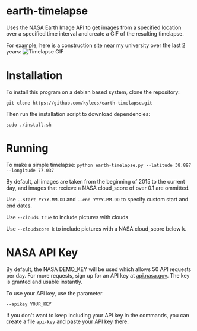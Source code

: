 # earth-timelapse
Uses the NASA Earth Image API to get images from a specified location over a specified time interval and create a GIF of the resulting timelapse.

For example, here is a construction site near my university over the last 2 years:
![Timelapse GIF](http://i.imgur.com/8Cy22bB.gif)
# Installation
To install this program on a debian based system, clone the repository:

`git clone https://github.com/kylecs/earth-timelapse.git`

Then run the installation script to download dependencies:

`sudo ./install.sh`

# Running
To make a simple timelapse:
`python earth-timelapse.py --latitude 38.897 --longitude 77.037`

By default, all images are taken from the beginning of 2015 to the current day, and images that recieve a NASA cloud_score of over 0.1 are ommitted.

Use `--start YYYY-MM-DD` and `--end YYYY-MM-DD` to specify custom start and end dates.

Use `--clouds true` to include pictures with clouds

Use `--cloudscore k` to include pictures with a NASA cloud_score below k.

# NASA API Key
By default, the NASA DEMO_KEY will be used which allows 50 API requests per day. For more requests, sign up for an API key at [api.nasa.gov](https://api.nasa.gov/#apply-for-an-api-key). The key is granted and usable instantly.

To use your API key, use the parameter

`--apikey YOUR_KEY`

If you don't want to keep including your API key in the commands, you can create a file `api-key` and paste your API key there.
